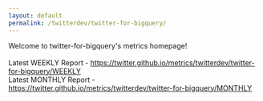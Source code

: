 ```yaml
---
layout: default
permalink: /twitterdev/twitter-for-bigquery/
---
```

Welcome to twitter-for-bigquery's metrics homepage!
<br><br>
Latest WEEKLY Report - <a href="https://twitter.github.io/metrics/twitterdev/twitter-for-bigquery/WEEKLY">https://twitter.github.io/metrics/twitterdev/twitter-for-bigquery/WEEKLY</a>
<br>
Latest MONTHLY Report - <a href="https://twitter.github.io/metrics/twitterdev/twitter-for-bigquery/MONTHLY">https://twitter.github.io/metrics/twitterdev/twitter-for-bigquery/MONTHLY</a>
<br>
